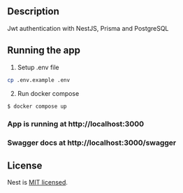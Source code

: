 ## Description

Jwt authentication with NestJS, Prisma and PostgreSQL

## Running the app

1. Setup .env file

```bash
cp .env.example .env
```

2. Run docker compose

```bash
$ docker compose up
```

### App is running at http://localhost:3000

### Swagger docs at http://localhost:3000/swagger

## License

Nest is [MIT licensed](LICENSE).
